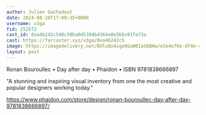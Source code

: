 ```yaml
---
author: Julien Gachadoat
date: 2024-08-26T17:09:35+0000
username: v3ga
fid: 252572
cast_id: 0xa4b242c540c50ba0d5394b4364a0e5bbc01fe73a
cast: https://farcaster.xyz/v3ga/0xa4b242c5
image: https://imagedelivery.net/BXluQx4ige9GuW0Ia56BHw/e3e4ef0e-df4e-4d88-95c5-52e0ecc96f00/original
layout: post
---
```


Ronan Bouroullec • Day after day • Phaidon • ISBN 9781838666897

"A stunning and inspiring visual inventory from one the most creative and popular designers working today."

https://www.phaidon.com/store/design/ronan-bouroullec-day-after-day-9781838666897/

<img src='https://imagedelivery.net/BXluQx4ige9GuW0Ia56BHw/e3e4ef0e-df4e-4d88-95c5-52e0ecc96f00/original' alt='' referrerpolicy='no-referrer'/>
<img src='https://imagedelivery.net/BXluQx4ige9GuW0Ia56BHw/f905afaa-bf95-4699-29da-830da2df7400/original' alt='' referrerpolicy='no-referrer'/>
